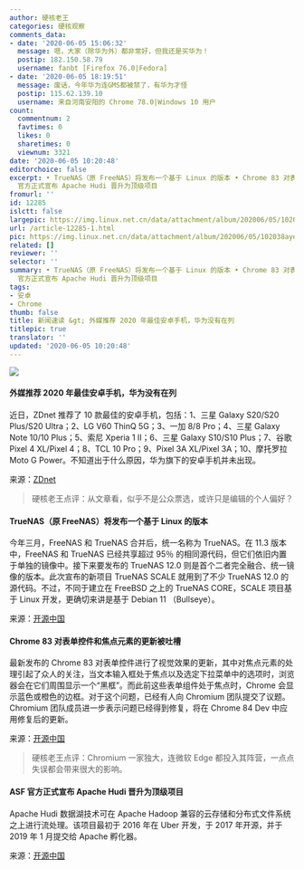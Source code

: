 ```yaml
---
author: 硬核老王
categories: 硬核观察
comments_data:
- date: '2020-06-05 15:06:32'
  message: 嗯，大家（除华为外）都非常好，但我还是买华为！
  postip: 182.150.58.79
  username: fanbt [Firefox 76.0|Fedora]
- date: '2020-06-05 18:19:51'
  message: 废话，今年华为连GMS都被禁了，有华为才怪
  postip: 115.62.139.10
  username: 来自河南安阳的 Chrome 78.0|Windows 10 用户
count:
  commentnum: 2
  favtimes: 0
  likes: 0
  sharetimes: 0
  viewnum: 3321
date: '2020-06-05 10:20:48'
editorchoice: false
excerpt: • TrueNAS（原 FreeNAS）将发布一个基于 Linux 的版本 • Chrome 83 对表单控件和焦点元素的更新被吐槽 • ASF
  官方正式宣布 Apache Hudi 晋升为顶级项目
fromurl: ''
id: 12285
islctt: false
largepic: https://img.linux.net.cn/data/attachment/album/202006/05/102038aye9uwejuww5zhvk.jpg
url: /article-12285-1.html
pic: https://img.linux.net.cn/data/attachment/album/202006/05/102038aye9uwejuww5zhvk.jpg.thumb.jpg
related: []
reviewer: ''
selector: ''
summary: • TrueNAS（原 FreeNAS）将发布一个基于 Linux 的版本 • Chrome 83 对表单控件和焦点元素的更新被吐槽 • ASF
  官方正式宣布 Apache Hudi 晋升为顶级项目
tags:
- 安卓
- Chrome
thumb: false
title: 新闻速读 &gt; 外媒推荐 2020 年最佳安卓手机，华为没有在列
titlepic: true
translator: ''
updated: '2020-06-05 10:20:48'
---
```


![](/data/attachment/album/202006/05/102038aye9uwejuww5zhvk.jpg)


#### 外媒推荐 2020 年最佳安卓手机，华为没有在列


近日，ZDnet 推荐了 10 款最佳的安卓手机，包括：1、三星 Galaxy S20/S20 Plus/S20 Ultra；2、LG V60 ThinQ 5G；3、一加 8/8 Pro；4、三星 Galaxy Note 10/10 Plus；5、索尼 Xperia 1 II；6、三星 Galaxy S10/S10 Plus；7、谷歌 Pixel 4 XL/Pixel 4；8、TCL 10 Pro；9、Pixel 3A XL/Pixel 3A；10、摩托罗拉 Moto G Power。不知道出于什么原因，华为旗下的安卓手机并未出现。


来源：[ZDnet](https://www.zdnet.com/article/best-android-smartphones/)



> 
> 硬核老王点评：从文章看，似乎不是公众票选，或许只是编辑的个人偏好？
> 
> 
> 


#### TrueNAS（原 FreeNAS）将发布一个基于 Linux 的版本


今年三月，FreeNAS 和 TrueNAS 合并后，统一名称为 TrueNAS。在 11.3 版本中，FreeNAS 和 TrueNAS 已经共享超过 95％ 的相同源代码，但它们依旧内置于单独的镜像中。接下来要发布的 TrueNAS 12.0 则是首个二者完全融合、统一镜像的版本。此次宣布的新项目 TrueNAS SCALE 就用到了不少 TrueNAS 12.0 的源代码。不过，不同于建立在 FreeBSD 之上的 TrueNAS CORE，SCALE 项目基于 Linux 开发，更确切来讲是基于 Debian 11 （Bullseye）。


来源：[开源中国](https://www.oschina.net/news/116196/truenas-scale-based-upon-linux)


#### Chrome 83 对表单控件和焦点元素的更新被吐槽


最新发布的 Chrome 83 对表单控件进行了视觉效果的更新，其中对焦点元素的处理引起了众人的关注，当文本输入框处于焦点以及选定下拉菜单中的选项时，浏览器会在它们周围显示一个“黑框”。而此前这些表单组件处于焦点时，Chrome 会显示蓝色或橙色的边框。对于这个问题，已经有人向 Chromium 团队提交了议题。Chromium 团队成员进一步表示问题已经得到修复，将在 Chrome 84 Dev 中应用修复后的更新。


来源：[开源中国](https://www.oschina.net/news/116199/chrome-83-black-border-around-text-input-fields)



> 
> 硬核老王点评：Chromium 一家独大，连微软 Edge 都投入其阵营，一点点失误都会带来很大的影响。
> 
> 
> 


#### ASF 官方正式宣布 Apache Hudi 晋升为顶级项目


Apache Hudi 数据湖技术可在 Apache Hadoop 兼容的云存储和分布式文件系统之上进行流处理。该项目最初于 2016 年在 Uber 开发，于 2017 年开源，并于 2019 年 1 月提交给 Apache 孵化器。


来源：[开源中国](https://www.oschina.net/news/116198/apache-hudi-as-top-of-project-of-apache-foundation)